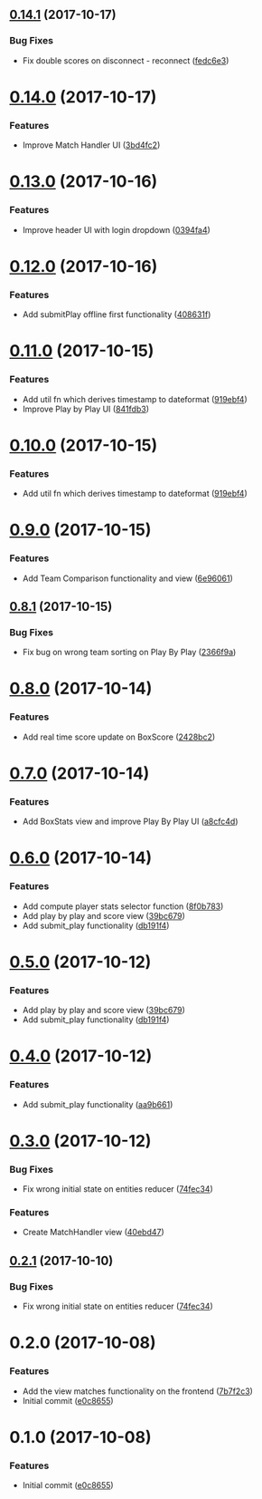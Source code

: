 <a name="0.14.1"></a>
## [0.14.1](https://gitlab.com/wooolfgang/quidditch/compare/v0.14.0...v0.14.1) (2017-10-17)


### Bug Fixes

* Fix double scores on disconnect - reconnect ([fedc6e3](https://gitlab.com/wooolfgang/quidditch/commit/fedc6e3))



<a name="0.14.0"></a>
# [0.14.0](https://gitlab.com/wooolfgang/quidditch/compare/v0.13.0...v0.14.0) (2017-10-17)


### Features

* Improve Match Handler UI ([3bd4fc2](https://gitlab.com/wooolfgang/quidditch/commit/3bd4fc2))



<a name="0.13.0"></a>
# [0.13.0](https://gitlab.com/wooolfgang/quidditch/compare/v0.12.0...v0.13.0) (2017-10-16)


### Features

* Improve header UI with login dropdown ([0394fa4](https://gitlab.com/wooolfgang/quidditch/commit/0394fa4))



<a name="0.12.0"></a>
# [0.12.0](https://gitlab.com/wooolfgang/quidditch/compare/v0.11.0...v0.12.0) (2017-10-16)


### Features

* Add submitPlay offline first functionality ([408631f](https://gitlab.com/wooolfgang/quidditch/commit/408631f))



<a name="0.11.0"></a>
# [0.11.0](https://gitlab.com/wooolfgang/quidditch/compare/v0.9.0...v0.11.0) (2017-10-15)


### Features

* Add util fn which derives timestamp to dateformat ([919ebf4](https://gitlab.com/wooolfgang/quidditch/commit/919ebf4))
* Improve Play by Play UI ([841fdb3](https://gitlab.com/wooolfgang/quidditch/commit/841fdb3))



<a name="0.10.0"></a>
# [0.10.0](https://gitlab.com/wooolfgang/quidditch/compare/v0.9.0...v0.10.0) (2017-10-15)


### Features

* Add util fn which derives timestamp to dateformat ([919ebf4](https://gitlab.com/wooolfgang/quidditch/commit/919ebf4))



<a name="0.9.0"></a>
# [0.9.0](https://gitlab.com/wooolfgang/quidditch/compare/v0.8.1...v0.9.0) (2017-10-15)


### Features

* Add Team Comparison functionality and view ([6e96061](https://gitlab.com/wooolfgang/quidditch/commit/6e96061))



<a name="0.8.1"></a>
## [0.8.1](https://gitlab.com/wooolfgang/quidditch/compare/v0.8.0...v0.8.1) (2017-10-15)


### Bug Fixes

* Fix bug on wrong team sorting on Play By Play ([2366f9a](https://gitlab.com/wooolfgang/quidditch/commit/2366f9a))



<a name="0.8.0"></a>
# [0.8.0](https://gitlab.com/wooolfgang/quidditch/compare/v0.7.0...v0.8.0) (2017-10-14)


### Features

* Add real time score update on BoxScore ([2428bc2](https://gitlab.com/wooolfgang/quidditch/commit/2428bc2))



<a name="0.7.0"></a>
# [0.7.0](https://gitlab.com/wooolfgang/quidditch/compare/v0.6.0...v0.7.0) (2017-10-14)


### Features

* Add BoxStats view and improve Play By Play UI ([a8cfc4d](https://gitlab.com/wooolfgang/quidditch/commit/a8cfc4d))



<a name="0.6.0"></a>
# [0.6.0](https://gitlab.com/wooolfgang/quidditch/compare/v0.3.0...v0.6.0) (2017-10-14)


### Features

* Add compute player stats selector function ([8f0b783](https://gitlab.com/wooolfgang/quidditch/commit/8f0b783))
* Add play by play and score view ([39bc679](https://gitlab.com/wooolfgang/quidditch/commit/39bc679))
* Add submit_play functionality ([db191f4](https://gitlab.com/wooolfgang/quidditch/commit/db191f4))



<a name="0.5.0"></a>
# [0.5.0](https://gitlab.com/wooolfgang/quidditch/compare/v0.3.0...v0.5.0) (2017-10-12)


### Features

* Add play by play and score view ([39bc679](https://gitlab.com/wooolfgang/quidditch/commit/39bc679))
* Add submit_play functionality ([db191f4](https://gitlab.com/wooolfgang/quidditch/commit/db191f4))



<a name="0.4.0"></a>
# [0.4.0](https://gitlab.com/wooolfgang/quidditch/compare/v0.3.0...v0.4.0) (2017-10-12)


### Features

* Add submit_play functionality ([aa9b661](https://gitlab.com/wooolfgang/quidditch/commit/aa9b661))



<a name="0.3.0"></a>
# [0.3.0](https://gitlab.com/wooolfgang/quidditch/compare/v0.2.0...v0.3.0) (2017-10-12)


### Bug Fixes

* Fix wrong initial state on entities reducer ([74fec34](https://gitlab.com/wooolfgang/quidditch/commit/74fec34))


### Features

* Create MatchHandler view ([40ebd47](https://gitlab.com/wooolfgang/quidditch/commit/40ebd47))



<a name="0.2.1"></a>
## [0.2.1](https://gitlab.com/wooolfgang/quidditch/compare/v0.2.0...v0.2.1) (2017-10-10)


### Bug Fixes

* Fix wrong initial state on entities reducer ([74fec34](https://gitlab.com/wooolfgang/quidditch/commit/74fec34))



<a name="0.2.0"></a>
# 0.2.0 (2017-10-08)


### Features

* Add the view matches functionality on the frontend ([7b7f2c3](https://gitlab.com/wooolfgang/quidditch/commit/7b7f2c3))
* Initial commit ([e0c8655](https://gitlab.com/wooolfgang/quidditch/commit/e0c8655))



<a name="0.1.0"></a>
# 0.1.0 (2017-10-08)


### Features

* Initial commit ([e0c8655](https://gitlab.com/wooolfgang/quidditch/commit/e0c8655))



